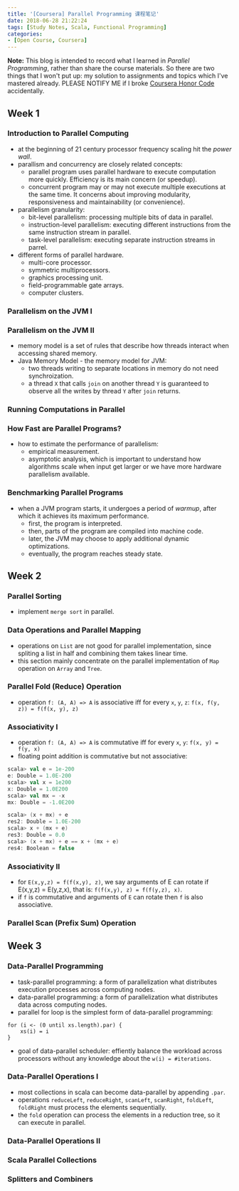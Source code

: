 ```yaml
---
title: '[Coursera] Parallel Programming 课程笔记'
date: 2018-06-28 21:22:24
tags: [Study Notes, Scala, Functional Programming]
categories:
- [Open Course, Coursera]
---
```


**Note:**
This blog is intended to record what I learned in *Parallel Programming*, rather than share the course materials. So there are two things that I won't put up: my solution to assignments and topics which I've mastered already.
PLEASE NOTIFY ME if I broke [Coursera Honor Code](https://learner.coursera.help/hc/en-us/articles/209818863-Coursera-Honor-Code) accidentally.

## Week 1

### Introduction to Parallel Computing

- at the beginning of 21 century processor frequency scaling hit the *power wall*.
- parallism and concurrency are closely related concepts:
    - parallel program uses parallel hardware to execute computation more quickly. Efficiency is its main concern (or speedup).
    - concurrent program may or may not execute multiple executions at the same time. It concerns about improving modularity, responsiveness and maintainability (or convenience).
- parallelism granularity:
    - bit-level parallelism: processing multiple bits of data in parallel.
    - instruction-level parallelism: executing different instructions from the same instruction stream in parallel.
    - task-level parallelism: executing separate instruction streams in parrel.
- different forms of parallel hardware.
    - multi-core processor.
    - symmetric multiprocessors.
    - graphics processing unit.
    - field-programmable gate arrays.
    - computer clusters.

### Parallelism on the JVM I

### Parallelism on the JVM II

- memory model is a set of rules that describe how threads interact when accessing shared memory.
- Java Memory Model - the memory model for JVM:
    - two threads writing to separate locations in memory do not need synchroization.
    - a thread `X` that calls `join` on another thread `Y` is guaranteed to observe all the writes by thread `Y` after `join` returns.

### Running Computations in Parallel

### How Fast are Parallel Programs?

- how to estimate the performance of parallelism:
    - empirical measurement.
    - asymptotic analysis, which is important to understand how algorithms scale when input get larger or we have more hardware parallelism available.

### Benchmarking Parallel Programs

- when a JVM program starts, it undergoes a period of *warmup*, after which it achieves its maximum performance.
    - first, the program is interpreted.
    - then, parts of the program are compiled into machine code.
    - later, the JVM may choose to apply additional dynamic optimizations.
    - eventually, the program reaches steady state.

## Week 2

### Parallel Sorting

- implement `merge sort` in parallel.

### Data Operations and Parallel Mapping

- operations on `List` are not good for parallel implementation, since spliting a list in half and combining them takes linear time.
- this section mainly concentrate on the parallel implementation of `Map` operation on `Array` and `Tree`.

### Parallel Fold (Reduce) Operation

- operation `f: (A, A) => A` is associative iff for every `x`, `y`, `z`: `f(x, f(y, z)) = f(f(x, y), z)`

### Associativity I

- operation `f: (A, A) => A` is commutative iff for every `x`, `y`: `f(x, y) = f(y, x)`
- floating point addition is commutative but not associative:
``` scala
scala> val e = 1e-200
e: Double = 1.0E-200
scala> val x = 1e200
x: Double = 1.0E200
scala> val mx = -x
mx: Double = -1.0E200

scala> (x + mx) + e
res2: Double = 1.0E-200
scala> x + (mx + e)
res3: Double = 0.0
scala> (x + mx) + e == x + (mx + e)
res4: Boolean = false
```

### Associativity II

- for `E(x,y,z) = f(f(x,y), z)`, we say arguments of E can rotate if E(x,y,z) = E(y,z,x), that is: `f(f(x,y), z) = f(f(y,z), x)`.
- if `f` is commutative and arguments of `E` can rotate then `f` is also associative.

### Parallel Scan (Prefix Sum) Operation

## Week 3

### Data-Parallel Programming

- task-parallel programming: a form of parallelization what distributes execution processes across computing nodes.
- data-parallel programming: a form of parallelization what distributes data across computing nodes.
- parallel for loop is the simplest form of data-parallel programming:
```
for (i <- (0 until xs.length).par) {
    xs(i) = i
}
```
- goal of data-parallel scheduler: effiently balance the workload across processors without any knowledge about the `w(i) = #iterations`.

### Data-Parallel Operations I

- most collections in scala can become data-parallel by appending `.par`.
- operations `reduceLeft`, `reduceRight`, `scanLeft`, `scanRight`, `foldLeft`, `foldRight` must process the elements sequentially.
- the `fold` operation can process the elements in a reduction tree, so it can execute in parallel.

### Data-Parallel Operations II

### Scala Parallel Collections

### Splitters and Combiners
